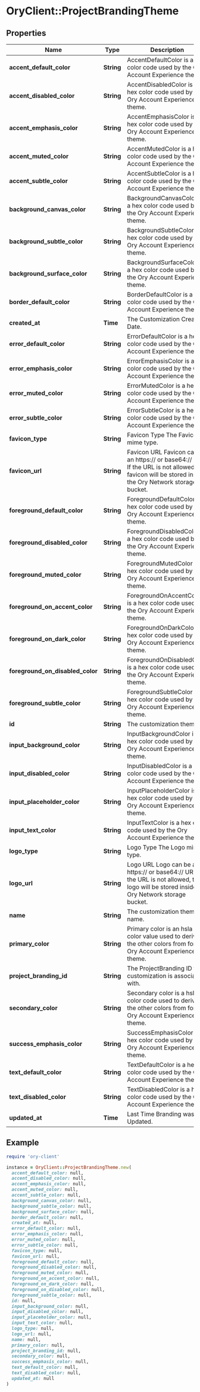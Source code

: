 # OryClient::ProjectBrandingTheme

## Properties

| Name | Type | Description | Notes |
| ---- | ---- | ----------- | ----- |
| **accent_default_color** | **String** | AccentDefaultColor is a hex color code used by the Ory Account Experience theme. | [optional] |
| **accent_disabled_color** | **String** | AccentDisabledColor is a hex color code used by the Ory Account Experience theme. | [optional] |
| **accent_emphasis_color** | **String** | AccentEmphasisColor is a hex color code used by the Ory Account Experience theme. | [optional] |
| **accent_muted_color** | **String** | AccentMutedColor is a hex color code used by the Ory Account Experience theme. | [optional] |
| **accent_subtle_color** | **String** | AccentSubtleColor is a hex color code used by the Ory Account Experience theme. | [optional] |
| **background_canvas_color** | **String** | BackgroundCanvasColor is a hex color code used by the Ory Account Experience theme. | [optional] |
| **background_subtle_color** | **String** | BackgroundSubtleColor is a hex color code used by the Ory Account Experience theme. | [optional] |
| **background_surface_color** | **String** | BackgroundSurfaceColor is a hex color code used by the Ory Account Experience theme. | [optional] |
| **border_default_color** | **String** | BorderDefaultColor is a hex color code used by the Ory Account Experience theme. | [optional] |
| **created_at** | **Time** | The Customization Creation Date. | [readonly] |
| **error_default_color** | **String** | ErrorDefaultColor is a hex color code used by the Ory Account Experience theme. | [optional] |
| **error_emphasis_color** | **String** | ErrorEmphasisColor is a hex color code used by the Ory Account Experience theme. | [optional] |
| **error_muted_color** | **String** | ErrorMutedColor is a hex color code used by the Ory Account Experience theme. | [optional] |
| **error_subtle_color** | **String** | ErrorSubtleColor is a hex color code used by the Ory Account Experience theme. | [optional] |
| **favicon_type** | **String** | Favicon Type The Favicon mime type. | [optional] |
| **favicon_url** | **String** | Favicon URL Favicon can be an https:// or base64:// URL. If the URL is not allowed, the favicon will be stored inside the Ory Network storage bucket. | [optional] |
| **foreground_default_color** | **String** | ForegroundDefaultColor is a hex color code used by the Ory Account Experience theme. | [optional] |
| **foreground_disabled_color** | **String** | ForegroundDisabledColor is a hex color code used by the Ory Account Experience theme. | [optional] |
| **foreground_muted_color** | **String** | ForegroundMutedColor is a hex color code used by the Ory Account Experience theme. | [optional] |
| **foreground_on_accent_color** | **String** | ForegroundOnAccentColor is a hex color code used by the Ory Account Experience theme. | [optional] |
| **foreground_on_dark_color** | **String** | ForegroundOnDarkColor is a hex color code used by the Ory Account Experience theme. | [optional] |
| **foreground_on_disabled_color** | **String** | ForegroundOnDisabledColor is a hex color code used by the Ory Account Experience theme. | [optional] |
| **foreground_subtle_color** | **String** | ForegroundSubtleColor is a hex color code used by the Ory Account Experience theme. | [optional] |
| **id** | **String** | The customization theme ID. | [readonly] |
| **input_background_color** | **String** | InputBackgroundColor is a hex color code used by the Ory Account Experience theme. | [optional] |
| **input_disabled_color** | **String** | InputDisabledColor is a hex color code used by the Ory Account Experience theme. | [optional] |
| **input_placeholder_color** | **String** | InputPlaceholderColor is a hex color code used by the Ory Account Experience theme. | [optional] |
| **input_text_color** | **String** | InputTextColor is a hex color code used by the Ory Account Experience theme. | [optional] |
| **logo_type** | **String** | Logo Type The Logo mime type. | [optional] |
| **logo_url** | **String** | Logo URL Logo can be an https:// or base64:// URL. If the URL is not allowed, the logo will be stored inside the Ory Network storage bucket. | [optional] |
| **name** | **String** | The customization theme name. |  |
| **primary_color** | **String** | Primary color is an hsla color value used to derive the other colors from for the Ory Account Experience theme. | [optional] |
| **project_branding_id** | **String** | The ProjectBranding ID this customization is associated with. |  |
| **secondary_color** | **String** | Secondary color is a hsla color code used to derive the other colors from for the Ory Account Experience theme. | [optional] |
| **success_emphasis_color** | **String** | SuccessEmphasisColor is a hex color code used by the Ory Account Experience theme. | [optional] |
| **text_default_color** | **String** | TextDefaultColor is a hex color code used by the Ory Account Experience theme. | [optional] |
| **text_disabled_color** | **String** | TextDisabledColor is a hex color code used by the Ory Account Experience theme. | [optional] |
| **updated_at** | **Time** | Last Time Branding was Updated. | [readonly] |

## Example

```ruby
require 'ory-client'

instance = OryClient::ProjectBrandingTheme.new(
  accent_default_color: null,
  accent_disabled_color: null,
  accent_emphasis_color: null,
  accent_muted_color: null,
  accent_subtle_color: null,
  background_canvas_color: null,
  background_subtle_color: null,
  background_surface_color: null,
  border_default_color: null,
  created_at: null,
  error_default_color: null,
  error_emphasis_color: null,
  error_muted_color: null,
  error_subtle_color: null,
  favicon_type: null,
  favicon_url: null,
  foreground_default_color: null,
  foreground_disabled_color: null,
  foreground_muted_color: null,
  foreground_on_accent_color: null,
  foreground_on_dark_color: null,
  foreground_on_disabled_color: null,
  foreground_subtle_color: null,
  id: null,
  input_background_color: null,
  input_disabled_color: null,
  input_placeholder_color: null,
  input_text_color: null,
  logo_type: null,
  logo_url: null,
  name: null,
  primary_color: null,
  project_branding_id: null,
  secondary_color: null,
  success_emphasis_color: null,
  text_default_color: null,
  text_disabled_color: null,
  updated_at: null
)
```


